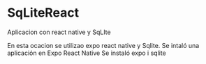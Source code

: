 # SqLiteReact
Aplicacion con react native y SqLIte

En esta ocacion se utilizao expo react native y Sqlite.
Se intaló una aplicación en Expo React Native 
Se instaló expo i sqlite
